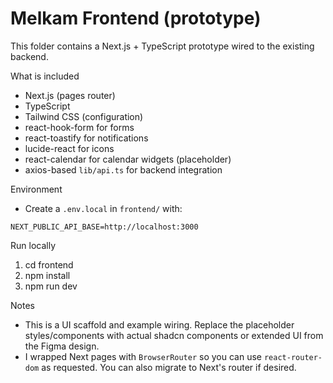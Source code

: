 # Melkam Frontend (prototype)

This folder contains a Next.js + TypeScript prototype wired to the existing backend.

What is included

- Next.js (pages router)
- TypeScript
- Tailwind CSS (configuration)
- react-hook-form for forms
- react-toastify for notifications
- lucide-react for icons
- react-calendar for calendar widgets (placeholder)
- axios-based `lib/api.ts` for backend integration

Environment

- Create a `.env.local` in `frontend/` with:

```
NEXT_PUBLIC_API_BASE=http://localhost:3000
```

Run locally

1. cd frontend
2. npm install
3. npm run dev

Notes

- This is a UI scaffold and example wiring. Replace the placeholder styles/components with actual shadcn components or extended UI from the Figma design.
- I wrapped Next pages with `BrowserRouter` so you can use `react-router-dom` as requested. You can also migrate to Next's router if desired.

